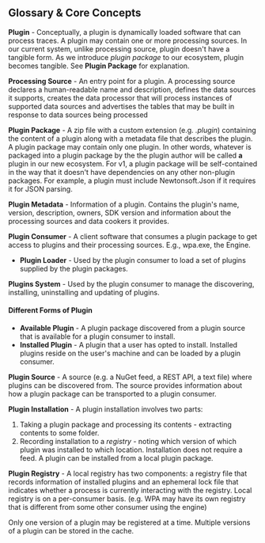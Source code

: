 ## Glossary & Core Concepts
**Plugin** - Conceptually, a plugin is dynamically loaded software that can process traces. A plugin may contain one or more processing sources.  In our current system,  unlike processing source,  plugin doesn't have a tangible form.  As we introduce *plugin package* to our ecosystem, plugin becomes tangible. See **Plugin Package** for explanation.

**Processing Source** - An entry point for a plugin. A processing source declares a human-readable name and description, defines the data sources it supports, creates the data processor that will process instances of supported data sources and advertises the tables that may be built in response to data sources being processed

**Plugin Package** - A zip file with a custom extension (e.g. *.plugin*) containing the content of a plugin along with a metadata file that describes the plugin.  A plugin package may contain only one plugin. In other words, whatever is packaged into a plugin package by the the plugin author will be called **a** plugin in our new ecosystem. For v1, a plugin package will be self-contained in the way that it doesn't have dependencies on any other non-plugin packages. For example, a plugin must include Newtonsoft.Json if it requires it for JSON parsing.

**Plugin Metadata** - Information of a plugin. Contains the plugin's name, version, description, owners, SDK version and information about the processing sources and data cookers it provides.

**Plugin Consumer** - A client software that consumes a plugin package to get access to plugins and their processing sources. E.g., wpa.exe, the Engine.
- **Plugin Loader** - Used by the plugin consumer to load a set of plugins supplied by the plugin packages.

**Plugins System** - Used by the plugin consumer to manage the discovering, installing, uninstalling and updating of plugins.

#### Different Forms of Plugin
 - **Available Plugin**  - A plugin package discovered from a plugin source that is available for a plugin consumer to install.
 - **Installed Plugin** - A plugin that a user has opted to install. Installed plugins reside on the user's machine and can be loaded by a plugin consumer.

**Plugin Source** - A source (e.g. a NuGet feed, a REST API, a text file) where plugins can be discovered from. The source provides information about how a plugin package can be transported to a plugin consumer.

**Plugin Installation** - A plugin installation involves two parts:
1. Taking a plugin package and processing its contents - extracting contents to some folder.
2. Recording installation to a *registry* - noting which version of which plugin was installed to which location.
Installation does not require a feed. A plugin can be installed from a local plugin package.

**Plugin Registry** - A local registry has two components: a registry file that records information of installed plugins and an ephemeral lock file that indicates whether a process is currently interacting with the registry. Local registry is on a per-consumer basis. (e.g. WPA may have its own registry that is different from some other consumer using the engine)

Only one version of a plugin may be registered at a time. Multiple versions of a plugin can be stored in the cache.